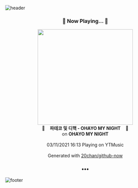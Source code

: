 ![header](https://capsule-render.vercel.app/api?type=wave&height=170&section=header&text=Hi.%20I'm%20SHIFT&fontColor=090707&fontAlignX=45&fontAlignY=65&fontSize=100)

<h3 align="center">🎵 Now Playing... 🎵</h3>
<p align="center">
  <a href="https://music.youtube.com/watch?v=9Unrl9Yi55s">
    <img width="300" src="https://lh3.googleusercontent.com/dP_vI0XXlNl3JKI4x-K3KvFhttkKeOA3H9LJ7E5rWzCmXwG5wPZySFYQ7soDeoXx6lckdpiOkTkU6p-L">
  </a>
  <br>
  🎵&nbsp&nbsp&nbsp <b>파테코 및 디핵 - OHAYO MY NIGHT</b> &nbsp&nbsp&nbsp🎵
  <br>
  on <b>OHAYO MY NIGHT</b>
  
  <br />
  <br />
  03/11/2021 16:13 Playing on YTMusic
  <br />
  <br />
  Generated with <a href="https://github.com/20chan/github-now">20chan/github-now</a>
</p>

<h3 align="center">•••</h3>

![footer](https://capsule-render.vercel.app/api?type=wave&height=150&section=footer)
